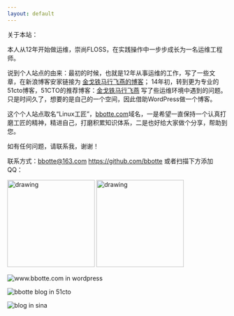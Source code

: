 ```yaml
---
layout: default
---
```


关于本站：

本人从12年开始做运维，崇尚FLOSS，在实践操作中一步步成长为一名运维工程师。

说到个人站点的由来：最初的时候，也就是12年从事运维的工作，写了一些文章，在新浪博客安家链接为 [金戈铁马行飞燕的博客](http://blog.sina.com.cn/bbotte)； 14年初，转到更为专业的51cto博客，51CTO的推荐博客：[金戈铁马行飞燕](http://bbotte.blog.51cto.com/) 写了些运维环境中遇到的问题。只是时间久了，想要的是自己的一个空间，因此借助WordPress做一个博客。

这个个人站点取名“Linux工匠”，[bbotte.com](https://bbotte.github.io/)域名，一是希望一直保持一个认真打磨工匠的精神，精进自己，打磨积累知识体系，二是也好给大家做个分享，帮助到您。

如有任何问题，请联系我，谢谢！

联系方式：bbotte@163.com
<https://github.com/bbotte>
或者扫描下方添加QQ：

<img src="../images/2016/02/qrcode_1454333129795.jpg" alt="drawing" style="width:200px;"/>

<img src="../images/2016/02/weixin.jpg" alt="drawing" style="width:200px;"/>






![www.bbotte.com in wordpress](../images/2019/10/wp_index.png)





![bbotte blog in 51cto](../images/2019/10/51cto_index.png)



![blog in sina](../images/2019/10/sina_index.png)
